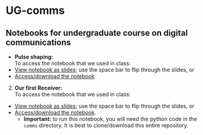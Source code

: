 # UG-comms

## Notebooks for undergraduate course on digital communications

* **Pulse shaping:**</br>
To access the notebook that we used in class:
* [View notebook as slides](https://nbviewer.org/format/slides/github/bepepa/UG-comms/blob/main/notebooks/020_pulse_shaping.ipynb#/); use the space bar to flip through the slides, or
* [Access/download the notebook](https://github.com/bepepa/UG-comms/blob/main/notebooks/020_pulse_shaping.ipynb)

2. **Our first Receiver:**</br>
To access the notebook that we used in class:
* [View notebook as slides](https://nbviewer.org/format/slides/github/bepepa/UG-comms/blob/main/notebooks/030_receiver_simple.ipynb#/); use the space bar to flip through the slides, or
* [Access/download the notebook](https://github.com/bepepa/UG-comms/blob/main/notebooks/030_receiver_simple.ipynb).
  + **Important:** to run this notebook, you will need the python code in the `comms` directory. It is best to clone/download this entire repository.

